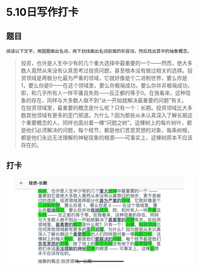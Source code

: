 # 5.10日写作打卡

## 题目

```text
阅读以下文字，用圆圈画出名词，用下划线画出名词前面的形容词，然后找出其中的抽象概念。
```

> 投资，也许是人生中少有的几个重大选择中最重要的一个——然而，绝大多数人竟然从来没有认真思考过投资问题，甚至根本没有做过相关的选择。投资领域是两极分化最为严重的领域，它就好像是个二进制世界，要么你是1，要么你是0——在这个领域里，要么你极端成功，要么你并非极端成功，即，和几乎所有人一样平庸且失败——反正都约等于0。在我看来，这种现象的存在，同样与大多数人做不到“从一开始就解决最重要的问题”有关。 在投资领域里，最重要的概念是什么呢？只有一个：长期。投资领域比大多数其他领域有更多的歪门邪道。为什么？因为那些从未认真深入了解长期这个重要概念的人，同样也面对着一棵“问题之树”。这棵树上的每片树叶，都是他们必须解决的问题，每个枝节，都是他们苦思冥想的对象，每条树根，都是他们永远无法理解的神秘现象的根源——可事实上，这棵树原本不应该存在的。

## 打卡

![&#x4F5C;&#x4E1A;](../image/1.jpg)

